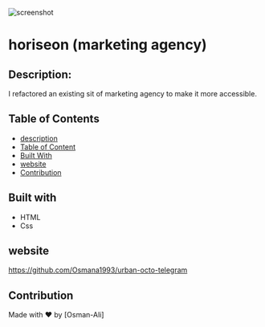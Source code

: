  ![screenshot](C:\Users\osman\Pictures\Screenshots.jpg?raw=true "Optional Title")

# horiseon (marketing agency)

## Description:

I refactored an existing sit of marketing agency to make it more accessible.


## Table of Contents 
- [description](#description)
- [Table of Content](#Table-of-Content)
- [Built With](#Built-With)
- [website](#website)
- [Contribution](#Contribution)

## Built with
* HTML
* Css

## website
https://github.com/Osmana1993/urban-octo-telegram

## Contribution
Made with ❤️ by [Osman-Ali]
